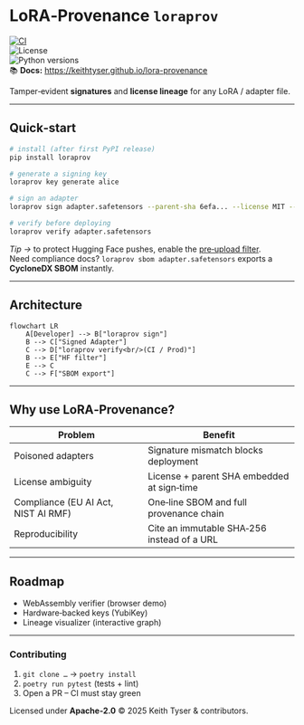# LoRA‑Provenance `loraprov`

[![CI](https://github.com/KeithTyser/lora-provenance/actions/workflows/ci.yml/badge.svg)](https://github.com/KeithTyser/lora-provenance/actions/workflows/ci.yml)  
![License](https://img.shields.io/badge/license-Apache--2.0-blue.svg)  
![Python versions](https://img.shields.io/pypi/pyversions/loraprov)<br>
📚 **Docs:** <https://keithtyser.github.io/lora-provenance>

Tamper‑evident **signatures** and **license lineage** for any LoRA / adapter file.

---

## Quick‑start

```bash
# install (after first PyPI release)
pip install loraprov

# generate a signing key
loraprov key generate alice

# sign an adapter
loraprov sign adapter.safetensors --parent-sha 6efa... --license MIT --key alice

# verify before deploying
loraprov verify adapter.safetensors
```

*Tip&nbsp;→* to protect Hugging Face pushes, enable the [pre‑upload filter](docs/hf_filter.md).  
Need compliance docs? `loraprov sbom adapter.safetensors` exports a **CycloneDX SBOM** instantly.

---

## Architecture

```mermaid
flowchart LR
    A[Developer] --> B["loraprov sign"]
    B --> C["Signed Adapter"]
    C --> D["loraprov verify<br/>(CI / Prod)"]
    B --> E["HF filter"]
    E --> C
    C --> F["SBOM export"]
```

---

## Why use LoRA‑Provenance?

| Problem | Benefit |
|---------|---------|
| Poisoned adapters | Signature mismatch blocks deployment |
| License ambiguity | License + parent SHA embedded at sign‑time |
| Compliance (EU AI Act, NIST AI RMF) | One‑line SBOM and full provenance chain |
| Reproducibility | Cite an immutable SHA‑256 instead of a URL |

---

## Roadmap

- WebAssembly verifier (browser demo)  
- Hardware‑backed keys (YubiKey)  
- Lineage visualizer (interactive graph)

---

### Contributing

1. `git clone …` → `poetry install`  
2. `poetry run pytest` (tests + lint)  
3. Open a PR – CI must stay green

Licensed under **Apache‑2.0** © 2025 Keith Tyser & contributors.
